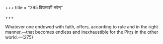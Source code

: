 +++
title = "285 विघसाशी भवेन्"

+++

Whatever one endowed with faith, offers, according to rule and in the right manner,—that becomes endless and inexhaustible for the Pitṛs in the other world.—(275) 